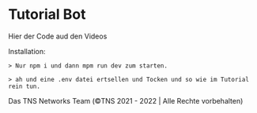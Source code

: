 # Tutorial Bot

Hier der Code aud den Videos

Installation:

```
> Nur npm i und dann mpm run dev zum starten.

> ah und eine .env datei ertsellen und Tocken und so wie im Tutorial rein tun.
```

Das TNS Networks Team (©TNS 2021 - 2022 | Alle Rechte vorbehalten)
